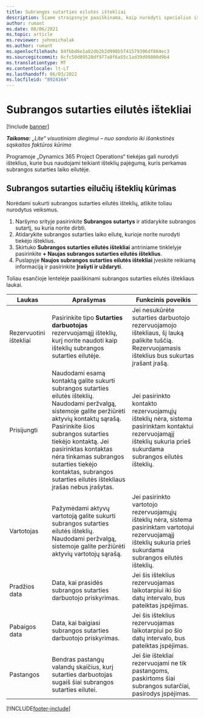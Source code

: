```yaml
---
title: Subrangos sutarties eilutės ištekliai
description: Šiame straipsnyje paaiškinama, kaip nurodyti specialius išteklius, kuriuos tiekėjas pateikia konkrečiai subrangos eilutei.
author: rumant
ms.date: 08/06/2021
ms.topic: article
ms.reviewer: johnmichalak
ms.author: rumant
ms.openlocfilehash: 84fbbd6e1a82db2b2d998b5f41579396df884ec3
ms.sourcegitcommit: 6cfc50d89528df977a8f6a55c1ad39d99800d9b4
ms.translationtype: MT
ms.contentlocale: lt-LT
ms.lasthandoff: 06/03/2022
ms.locfileid: "8924164"
---
```

# <a name="subcontract-line-resources"></a>Subrangos sutarties eilutės ištekliai

[!include [banner](../../includes/dataverse-preview.md)]

_**Taikoma:** „Lite“ visuotiniam diegimui – nuo sandorio iki išankstinės sąskaitos faktūros kūrimo_

Programoje „Dynamics 365 Project Operations“ tiekėjas gali nurodyti išteklius, kurie bus naudojami teikiant išteklių pajėgumą, kuris perkamas subrangos sutarties laiko eilutėje.

## <a name="create-subcontract-line-resources"></a>Subrangos sutarties eilučių išteklių kūrimas

Norėdami sukurti subrangos sutarties eilutės išteklių, atlikite toliau nurodytus veiksmus.

1. Naršymo srityje pasirinkite **Subrangos sutartys** ir atidarykite subrangos sutartį, su kuria norite dirbti.
2. Atidarykite subrangos sutarties laiko eilutę, kurioje norite nurodyti tiekėjo išteklius.
3. Skirtuko **Subrangos sutarties eilutės ištekliai** antriniame tinklelyje pasirinkite **+ Naujas subrangos sutarties eilutės išteklius**.
4. Puslapyje **Naujos subrangos sutarties eilutės ištekliai** įveskite reikiamą informaciją ir pasirinkite **Įrašyti ir uždaryti**.

Toliau esančioje lentelėje paaiškinami subrangos sutarties eilutės ištekliaus laukai.

| Laukas | Aprašymas | Funkcinis poveikis |
| ----- | ----------- | ----------------- |
| Rezervuotini ištekliai | Pasirinkite tipo **Sutarties darbuotojas** rezervuojamąjį išteklių, kurį norite naudoti kaip išteklių subrangos sutarties eilutėje.| Jei nesukūrėte sutarties darbuotojo rezervuojamojo ištekliaus, šį lauką palikite tuščią. Rezervuojamasis išteklius bus sukurtas įrašant įrašą.  |
| Prisijungti | Naudodami esamą kontaktą galite sukurti subrangos sutarties eilutės išteklių. Naudodami peržvalgą, sistemoje galite peržiūrėti aktyvių kontaktų sąrašą. Pasirinkite šios subrangos sutarties tiekėjo kontaktą. Jei pasirinktas kontaktas nėra tinkamas subrangos sutarties tiekėjo kontaktas, subrangos sutarties eilutės ištekliaus įrašas nebus įrašytas.| Jei pasirinkto kontakto rezervuojamųjų išteklių nėra, sistema pasirinktam kontaktui rezervuojamąjį išteklių sukuria prieš sukurdama subrangos eilutės išteklių. |
| Vartotojas | Pažymėdami aktyvų vartotoją galite sukurti subrangos sutarties eilutės išteklių. Naudodami peržvalgą, sistemoje galite peržiūrėti aktyvių vartotojų sąrašą.| Jei pasirinkto vartotojo rezervuojamųjų išteklių nėra, sistema pasirinktam vartotojui rezervuojamąjį išteklių sukuria prieš sukurdama subrangos eilutės išteklių. |
| Pradžios data | Data, kai prasidės subrangos sutarties darbuotojo priskyrimas.| Jei šis išteklius rezervuojamas laikotarpiui iki šio datų intervalo, bus pateiktas įspėjimas. |
| Pabaigos data | Data, kai baigiasi subrangos sutarties darbuotojo priskyrimas.| Jei šis išteklius rezervuojamas laikotarpiui po šio datų intervalo, bus pateiktas įspėjimas. |
| Pastangos | Bendras pastangų valandų skaičius, kurį sutarties darbuotojas sugaiš šiai subrangos sutarties eilutei.| Jei šie ištekliai rezervuojami ne tik pastangoms, paskirtoms šiai subrangos sutarčiai, pasirodys įspėjimas. |


[!INCLUDE[footer-include](../../includes/footer-banner.md)]
